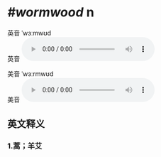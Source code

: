 # ***\#wormwood*** n
英音 ˈwɜːmwʊd  
英音
<audio src="./media/wormwood1_AAC.aac" controls="controls"></audio>

美音 ˈwɜːrmwʊd  
美音
<audio src="./media/wormwood1_AAC.aac" controls="controls"></audio>



  

英文释义
---
### 1.**蒿；羊艾**  



